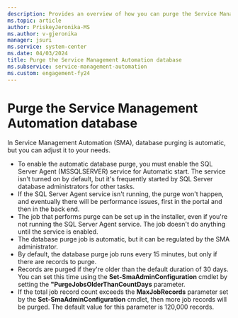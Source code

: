 ```yaml
---
description: Provides an overview of how you can purge the Service Management Automation database.
ms.topic: article
author: PriskeyJeronika-MS
ms.author: v-gjeronika
manager: jsuri
ms.service: system-center
ms.date: 04/03/2024
title: Purge the Service Management Automation database
ms.subservice: service-management-automation
ms.custom: engagement-fy24
---
```


# Purge the Service Management Automation database



In Service Management Automation (SMA), database purging is automatic, but you can adjust it to your needs.

- To enable the automatic database purge, you must enable the SQL Server Agent (MSSQLSERVER) service for Automatic start. The service isn't turned on by default, but it's frequently started by SQL Server database administrators for other tasks.
- If the SQL Server Agent service isn't running, the purge won't happen, and eventually there will be performance issues, first in the portal and then in the back end.
- The job that performs purge can be set up in the installer, even if you're not running the SQL Server Agent service. The job doesn't do anything until the service is enabled.
- The database purge job is automatic, but it can be regulated by the SMA administrator.
- By default, the database purge job runs every 15 minutes, but only if there are records to purge.
- Records are purged if they're older than the default duration of 30 days. You can set this time using the **Set-SmaAdminConfiguration** cmdlet by setting the **"PurgeJobsOlderThanCountDays** parameter.
-   If the total job record count exceeds the **MaxJobRecords** parameter set by the **Set-SmaAdminConfiguration** cmdlet, then more job records will be purged. The default value for this parameter is 120,000 records.
